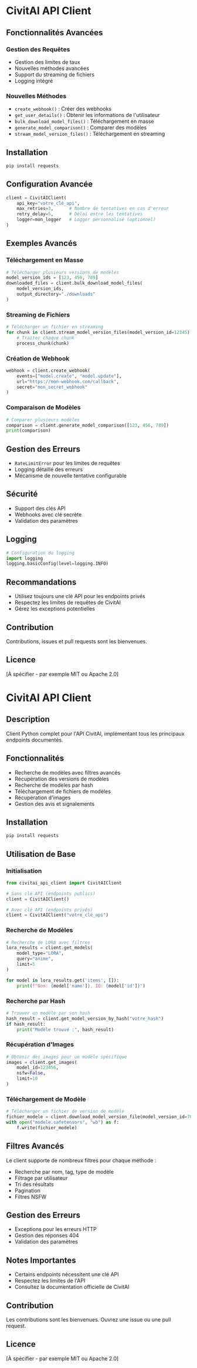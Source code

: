 # CivitAI API Client

## Fonctionnalités Avancées

### Gestion des Requêtes
- Gestion des limites de taux
- Nouvelles méthodes avancées
- Support du streaming de fichiers
- Logging intégré

### Nouvelles Méthodes
- `create_webhook()` : Créer des webhooks
- `get_user_details()` : Obtenir les informations de l'utilisateur
- `bulk_download_model_files()` : Téléchargement en masse
- `generate_model_comparison()` : Comparer des modèles
- `stream_model_version_files()` : Téléchargement en streaming

## Installation
```bash
pip install requests
```

## Configuration Avancée
```python
client = CivitAIClient(
    api_key="votre_clé_api",
    max_retries=3,      # Nombre de tentatives en cas d'erreur
    retry_delay=5,      # Délai entre les tentatives
    logger=mon_logger   # Logger personnalisé (optionnel)
)
```

## Exemples Avancés

### Téléchargement en Masse
```python
# Télécharger plusieurs versions de modèles
model_version_ids = [123, 456, 789]
downloaded_files = client.bulk_download_model_files(
    model_version_ids, 
    output_directory="./downloads"
)
```

### Streaming de Fichiers
```python
# Télécharger un fichier en streaming
for chunk in client.stream_model_version_files(model_version_id=12345):
    # Traiter chaque chunk
    process_chunk(chunk)
```

### Création de Webhook
```python
webhook = client.create_webhook(
    events=["model.create", "model.update"],
    url="https://mon-webhook.com/callback",
    secret="mon_secret_webhook"
)
```

### Comparaison de Modèles
```python
# Comparer plusieurs modèles
comparison = client.generate_model_comparison([123, 456, 789])
print(comparison)
```

## Gestion des Erreurs
- `RateLimitError` pour les limites de requêtes
- Logging détaillé des erreurs
- Mécanisme de nouvelle tentative configurable

## Sécurité
- Support des clés API
- Webhooks avec clé secrète
- Validation des paramètres

## Logging
```python
# Configuration du logging
import logging
logging.basicConfig(level=logging.INFO)
```

## Recommandations
- Utilisez toujours une clé API pour les endpoints privés
- Respectez les limites de requêtes de CivitAI
- Gérez les exceptions potentielles

## Contribution
Contributions, issues et pull requests sont les bienvenues.

## Licence
[À spécifier - par exemple MIT ou Apache 2.0]
# CivitAI API Client

## Description
Client Python complet pour l'API CivitAI, implémentant tous les principaux endpoints documentés.

## Fonctionnalités
- Recherche de modèles avec filtres avancés
- Récupération des versions de modèles
- Recherche de modèles par hash
- Téléchargement de fichiers de modèles
- Récupération d'images
- Gestion des avis et signalements

## Installation
```bash
pip install requests
```

## Utilisation de Base

### Initialisation
```python
from civitai_api_client import CivitAIClient

# Sans clé API (endpoints publics)
client = CivitAIClient()

# Avec clé API (endpoints privés)
client = CivitAIClient("votre_clé_api")
```

### Recherche de Modèles
```python
# Recherche de LORA avec filtres
lora_results = client.get_models(
    model_type="LORA", 
    query="anime", 
    limit=5
)

for model in lora_results.get('items', []):
    print(f"Nom: {model['name']}, ID: {model['id']}")
```

### Recherche par Hash
```python
# Trouver un modèle par son hash
hash_result = client.get_model_version_by_hash("votre_hash")
if hash_result:
    print("Modèle trouvé :", hash_result)
```

### Récupération d'Images
```python
# Obtenir des images pour un modèle spécifique
images = client.get_images(
    model_id=123456, 
    nsfw=False, 
    limit=10
)
```

### Téléchargement de Modèle
```python
# Télécharger un fichier de version de modèle
fichier_modele = client.download_model_version_file(model_version_id=789012)
with open("modele.safetensors", "wb") as f:
    f.write(fichier_modele)
```

## Filtres Avancés
Le client supporte de nombreux filtres pour chaque méthode :
- Recherche par nom, tag, type de modèle
- Filtrage par utilisateur
- Tri des résultats
- Pagination
- Filtres NSFW

## Gestion des Erreurs
- Exceptions pour les erreurs HTTP
- Gestion des réponses 404
- Validation des paramètres

## Notes Importantes
- Certains endpoints nécessitent une clé API
- Respectez les limites de l'API
- Consultez la documentation officielle de CivitAI

## Contribution
Les contributions sont les bienvenues. Ouvrez une issue ou une pull request.

## Licence
[À spécifier - par exemple MIT ou Apache 2.0]